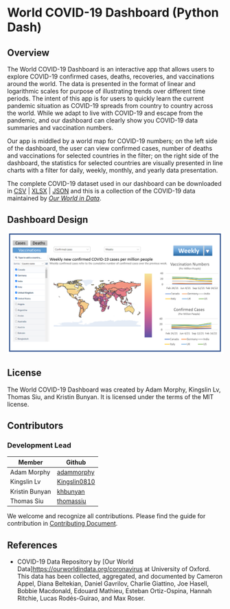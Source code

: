 # World COVID-19 Dashboard (Python Dash)

## Overview

The World COVID-19 Dashboard is an interactive app that allows users to explore COVID-19 confirmed cases, deaths, recoveries, and vaccinations around the world. The data is presented in the format of linear and logarithmic scales for purpose of illustrating trends over different time periods. The intent of this app is for users to quickly learn the current pandemic situation as COVID-19 spreads from country to country across the world. While we adapt to live with COVID-19 and escape from the pandemic, and our dashboard can clearly show you COVID-19 data summaries and vaccination numbers. 

Our app is middled by a world map for COVID-19 numbers; on the left side of the dashboard, the user can view confirmed cases, number of deaths and vaccinations for selected countries in the filter; on the right side of the dashboard, the statistics for selected countries are visually presented in line charts with a filter for daily, weekly, monthly, and yearly data presentation.

The complete COVID-19 dataset used in our dashboard can be downloaded in [CSV](https://covid.ourworldindata.org/data/owid-covid-data.csv) | [XLSX](https://covid.ourworldindata.org/data/owid-covid-data.xlsx) | [JSON](https://covid.ourworldindata.org/data/owid-covid-data.json) and this is a collection of the COVID-19 data maintained by [_Our World in Data_](https://ourworldindata.org/coronavirus).

## Dashboard Design

![](dashboad_sketch.png)

## License

The World COVID-19 Dashboard was created by Adam Morphy, Kingslin Lv, Thomas Siu, and Kristin Bunyan. It is licensed under the terms of the MIT license.

## Contributors
### Development Lead

| Member        | Github                                            |
|---------------|---------------------------------------------------|
| Adam Morphy   | [adammorphy](https://github.com/adammorphy)       |
| Kingslin Lv   | [Kingslin0810](https://github.com/Kingslin0810)   |
| Kristin Bunyan| [khbunyan](https://github.com/khbunyan)           |
| Thomas Siu    | [thomassiu](https://github.com/thomassiu)         |

We welcome and recognize all contributions. Please find the guide for contribution in [Contributing Document](https://github.com/UBC-MDS/group10-worldcovid-dashpython/blob/main/CONTRIBUTING.md).

## References

-   COVID-19 Data Repository by [Our World Data]<https://ourworldindata.org/coronavirus> at University of Oxford. This data has been collected, aggregated, and documented by Cameron Appel, Diana Beltekian, Daniel Gavrilov, Charlie Giattino, Joe Hasell, Bobbie Macdonald, Edouard Mathieu, Esteban Ortiz-Ospina, Hannah Ritchie, Lucas Rodés-Guirao, and Max Roser.

